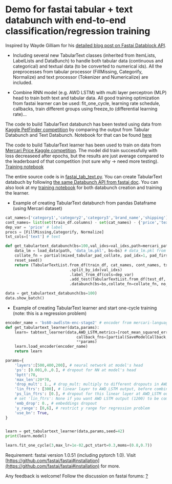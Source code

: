 # Demo for fastai tabular + text databunch with end-to-end classification/regression training

Inspired by Wayde Gilliam for his [detailed blog post on Fastai Datablock API](https://blog.usejournal.com/finding-data-block-nirvana-a-journey-through-the-fastai-data-block-api-c38210537fe4).

- Including several new TabularText classes (inherited from ItemLists, LabelLists and DataBunch) to handle both tabular data (continuous and categorical) and textual data (to be converted to numerical ids). All the preprocesses from tabular processor (FillMissing, Categorify, Normalize) and text processor (Tokenizer and Numericalize) are included.

- Combine RNN model (e.g. AWD LSTM) with multi layer perceptron (MLP) head to train both text and tabular data. All good training optimization from fastai learner can be used: fit_one_cycle, learning rate schedule, callbacks, train different groups using freeze_to (differential learning rate)...

The code to build TabularText databunch has been tested using data from [Kaggle PetFinder competition](https://www.kaggle.com/c/petfinder-adoption-prediction/) by comparing the output from Tabular Databunch and Text Databunch. Notebook for that can be found [here](pet-finder-fastai-api-experiment.ipynb)

The code to build TabularText learner has been used to train on data from [Mercari Price Kaggle competition](https://www.kaggle.com/c/mercari-price-suggestion-challenge). The model did train successfully with loss decreaseed after epochs, but the results are just average compared to the leaderboard of that competition (not sure why -> need more testing). [Training notebook](mercari-tabular-text-training-complete.ipynb)


The entire source code is in [fastai_tab_text.py](fastai_tab_text.py). You can create TabularText databuch by following [the same Databunch API from fastai doc](https://docs.fast.ai/tutorial.data.html). You can also look at my [training notebook](mercari-tabular-text-training-complete.ipynb) for both databunch creation and training the learner.

- Example of creating TabularText databunch from pandas Dataframe (using Mercari dataset)

```python
cat_names=['category1','category2','category3','brand_name','shipping'] # categorical
cont_names= list(set(train_df.columns) - set(cat_names) - {'price','text'}) # continuous
dep_var = 'price' # label
procs = [FillMissing,Categorify, Normalize]
txt_cols=['text'] # text

def get_tabulartext_databunch(bs=100,val_idxs=val_idxs,path=mercari_path):
    data_lm = load_data(path, 'data_lm.pkl', bs=bs) # data_lm.pkl from mercari-language-model notebook
    collate_fn = partial(mixed_tabular_pad_collate, pad_idx=1, pad_first=True)
    reset_seed()
    return (TabularTextList.from_df(train_df, cat_names, cont_names, txt_cols, vocab=data_lm.vocab, procs=procs, path=path)
                            .split_by_idx(val_idxs)
                            .label_from_df(cols=dep_var)
                            .add_test(TabularTextList.from_df(test_df, cat_names, cont_names, txt_cols,path=path))
                            .databunch(bs=bs,collate_fn=collate_fn, no_check=False))

data = get_tabulartext_databunch(bs=100)
data.show_batch()
```

- Example of creating TabularText learner and start one-cycle training (note: this is a regression problem)

```python
encoder_name = 'bs60-awdlstm-enc-stage2' # encoder from mercari-language-model notebook
def get_tabulartext_learner(data,params):
    learn= tabtext_learner(data,AWD_LSTM,metrics=[root_mean_squared_error],
                               callback_fns=[partial(SaveModelCallback, monitor='root_mean_squared_error',mode='min',every='improvement',name='best_nn')],
                               **params)
    learn.load_encoder(encoder_name)
    return learn

params={
    'layers':[500,400,200], # neural network at model's head
    'ps': [0.001,0.,0.], # dropout for NN at model's head
    'bptt':70,
    'max_len':20*70,
    'drop_mult': 1., # drop_mult: multiply to different dropouts in AWD LSTM
    'lin_ftrs': [300], # linear layer to AWD_LSTM output, before combining to embeddings
    'ps_lin_ftrs': [0.], # dropout for this linear layer at AWD_LSTM output
    # set 'lin_ftrs': None if you want AWD LSTM output (1200) to be combined straight to embeddings
    'emb_drop': 0., # embeddings dropout
    'y_range': [0,6], # restrict y range for regression problem
    'use_bn': True,    
}


learn = get_tabulartext_learner(data,params,seed=42)
print(learn.model)

learn.fit_one_cycle(3,max_lr=1e-02,pct_start=0.3,moms=(0.8,0.7))
```

Requirement: fastai version 1.0.51 (including pytorch 1.0). Visit [https://github.com/fastai/fastai#installation](https://github.com/fastai/fastai#installation) for more.


Any feedback is welcome! Follow the discussion on fastai forums: [?](?)